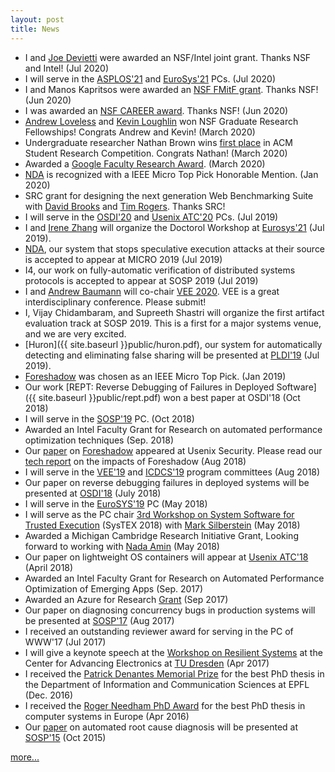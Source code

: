 ```yaml
---
layout: post
title: News
---
```


* I and [Joe Devietti](https://www.cis.upenn.edu/~devietti/) were awarded an NSF/Intel joint grant. Thanks NSF and Intel! (Jul 2020)
* I will serve in the [ASPLOS'21](https://asplos-conference.org/) and [EuroSys'21](https://2021.eurosys.org/) PCs. (Jul 2020)
* I and Manos Kapritsos were awarded an [NSF FMitF grant](https://www.nsf.gov/awardsearch/showAward?AWD_ID=2018915). Thanks NSF! (Jun 2020)
* I was awarded an [NSF CAREER award](https://www.nsf.gov/awardsearch/showAward?AWD_ID=1942218). Thanks NSF! (Jun 2020)
* [Andrew Loveless](http://andrewloveless.com/) and [Kevin Loughlin](https://www.kevinloughlin.org/) won NSF Graduate Research Fellowships! Congrats Andrew and Kevin! (March 2020)
* Undergraduate researcher Nathan Brown wins [first place](https://cse.engin.umich.edu/stories/undergraduate-research-on-speeding-up-data-centers-earns-acm-first-prize) in ACM Student Research Competition. Congrats Nathan! (March 2020)
* Awarded a [Google Faculty Research Award](https://ai.googleblog.com/2020/02/announcing-2019-google-faculty-research.html). (March 2020)
* [NDA](public/nda.pdf) is recognized with a IEEE Micro Top Pick Honorable Mention. (Jan 2020)
* SRC grant for designing the next generation Web Benchmarking Suite with [David Brooks](http://www.eecs.harvard.edu/~dbrooks/) and [Tim Rogers](https://engineering.purdue.edu/tgrogers/). Thanks SRC!
* I will serve in the [OSDI'20](https://www.usenix.org/conference/osdi20) and [Usenix ATC'20](https://www.usenix.org/conference/atc20) PCs. (Jul 2019)
* I and [Irene Zhang](https://irenezhang.net/) will organize the Doctorol Workshop at [Eurosys'21](https://2021.eurosys.org/) (Jul 2019).
* [NDA](public/nda.pdf), our system that stops speculative execution attacks at their source is accepted to appear at MICRO 2019 (Jul 2019) 
* I4, our work on fully-automatic verification of distributed systems protocols is accepted to appear at SOSP 2019 (Jul 2019)
* I and [Andrew Baumann](https://www.microsoft.com/en-us/research/people/baumann/#!publications) will co-chair [VEE 2020](https://conf.researchr.org/home/vee-2020). VEE is a great interdisciplinary conference. Please submit!
* I, Vijay Chidambaram, and Supreeth Shastri will organize the first artifact evaluation track at SOSP 2019. This is a first for a major systems venue, and we are very excited.
* [Huron]({{ site.baseurl }}public/huron.pdf), our system for automatically detecting and eliminating false sharing will be presented at [PLDI'19](https://conf.researchr.org/home/pldi-2019) (Jul 2019).
* [Foreshadow](https://foreshadowattack.com) was chosen as an IEEE Micro Top Pick. (Jan 2019)
* Our work [REPT: Reverse Debugging of Failures in Deployed Software]({{ site.baseurl }}public/rept.pdf) won a best paper at OSDI'18 (Oct 2018)
* I will serve in the [SOSP'19](https://www.sigops.org/sosp/sosp19/index.html) PC. (Oct 2018)
* Awarded an Intel Faculty Grant for Research on automated performance optimization techniques (Sep. 2018)
* Our [paper](https://foreshadowattack.eu/foreshadow.pdf) on [Foreshadow](https://foreshadowattack.com) appeared at Usenix Security. Please read our [tech report](https://foreshadowattack.eu/foreshadow-NG.pdf) on the impacts of Foreshadow (Aug 2018) 
* I will serve in the [VEE'19](https://conf.researchr.org/home/vee-2019) and [ICDCS'19](http://theory.utdallas.edu/ICDCS2019/) program committees (Aug 2018)
* Our paper on reverse debugging failures in deployed systems will be presented at [OSDI'18](https://www.usenix.org/conference/osdi18) (July 2018)
* I will serve in the [EuroSYS'19](https://www.eurosys2019.org/) PC (May 2018)
* I will serve as the PC chair [3rd Workshop on System Software for Trusted Execution](https://systex18.ibr.cs.tu-bs.de/) (SysTEX 2018) with [Mark Silberstein](https://sites.google.com/site/silbersteinmark/) (May 2018)
* Awarded a Michigan Cambridge Research Initiative Grant, Looking forward to working with [Nada Amin](http://lampwww.epfl.ch/~amin/cv/) (May 2018)
* Our paper on lightweight OS containers will appear at [Usenix ATC'18](https://www.usenix.org/conference/atc18/presentation/thalheim) (April 2018)
* Awarded an Intel Faculty Grant for Research on Automated Performance Optimization of Emerging Apps (Sep. 2017)
* Awarded an Azure for Research [Grant](https://www.microsoft.com/en-us/research/academic-program/microsoft-azure-for-research/) (Sep 2017)
* Our paper on diagnosing concurrency bugs in production systems will be presented at [SOSP'17](https://www.sigops.org/sosp/sosp17/) (Aug 2017)
* I received an outstanding reviewer award for serving in the PC of WWW'17 (Jul 2017)
* I will give a keynote speech at the [Workshop on Resilient Systems](https://cfaed.tu-dresden.de/research-program/resilience/workshop-on-resilient-systems/about) at the Center for Advancing Electronics at [TU Dresden](https://tu-dresden.de/?set_language=en) (Apr 2017)
* I received the [Patrick Denantes Memorial Prize](http://research-office.epfl.ch/financements/internal-non-profit/distinctions/denantes) for the best PhD thesis in the Department of Information and Communication Sciences at EPFL (Dec. 2016)
* I received the [Roger Needham PhD Award](http://www.eurosys.org/awards/needham-award) for the best PhD thesis in computer systems in Europe (Apr 2016)
* Our [paper](http://dslab.epfl.ch/pubs/gist.pdf) on automated root cause diagnosis will be presented at [SOSP'15](http://www.ssrc.ucsc.edu/sosp15/) (Oct 2015)

<a href="{{ site.baseurl }}news">more...</a>